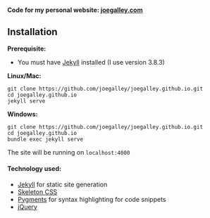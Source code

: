 #### Code for my personal website: [joegalley.com](https://joegalley.com/)

## Installation

**Prerequisite:**
- You must have [Jekyll](https://jekyllrb.com/) installed (I use version 3.8.3)

**Linux/Mac:**
```
git clone https://github.com/joegalley/joegalley.github.io.git
cd joegalley.github.io
jekyll serve
```
**Windows:**
```
git clone https://github.com/joegalley/joegalley.github.io.git
cd joegalley.github.io
bundle exec jekyll serve
```
The site will be running on `localhost:4000`


#### Technology used:
* [Jekyll](https://jekyllrb.com/) for static site generation
* [Skeleton CSS](http://getskeleton.com/)
* [Pygments](http://pygments.org/) for syntax highlighting for code snippets
* [jQuery](https://jquery.com/)



